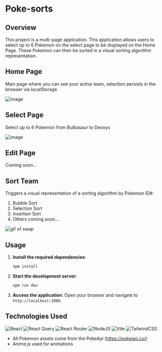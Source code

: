 # Poke-sorts

## Overview

This project is a multi-page application. This application allows users to select up to 6 Pokemon on the select page to be displayed on the Home Page. These Pokemon can then be sorted in a visual sorting algorithm representation.

## Home Page
Main page where you can see your active team, selection persists in the browser via localStorage

![image](https://github.com/palexandre1/Poke-sorts/assets/19582756/f00d256d-a222-4e35-b15b-c2a2e84b2ae1)


## Select Page
Select up to 6 Pokemon from Bulbasaur to Deoxys

![image](https://github.com/palexandre1/Poke-sorts/assets/19582756/a847f77c-51c4-462b-9d17-40000d700c4a)


## Edit Page
Coming soon...

## Sort Team
Triggers a visual representation of a sorting algorithm by Pokemon ID#:
1. Bubble Sort
2. Selection Sort
3. Insertion Sort
4. Others coming soon...

![gif of swap](https://media.giphy.com/media/v1.Y2lkPTc5MGI3NjExZjQ5bmk4bjc5Z3gxcW55N2dlNm9lamRxZnc4d3M3anNrMWlrdWNyMiZlcD12MV9pbnRlcm5hbF9naWZfYnlfaWQmY3Q9Zw/WMW9nj07NxUFJmkwce/giphy.gif)

## Usage

1. **Install the required dependencies**:
    ```bash
    npm install
    ```

2. **Start the development server**:
    ```bash
    npm run dev
    ```
3. **Access the application**:
    Open your browser and navigate to `http://localhost:3000`.


## Technologies Used
![React](https://img.shields.io/badge/react-%2320232a.svg?style=for-the-badge&logo=react&logoColor=%2361DAFB)
![React Query](https://img.shields.io/badge/-React%20Query-FF4154?style=for-the-badge&logo=react%20query&logoColor=white)
![React Router](https://img.shields.io/badge/React_Router-CA4245?style=for-the-badge&logo=react-router&logoColor=white)
![NodeJS](https://img.shields.io/badge/node.js-6DA55F?style=for-the-badge&logo=node.js&logoColor=white)
![Vite](https://img.shields.io/badge/vite-%23646CFF.svg?style=for-the-badge&logo=vite&logoColor=white)
![TailwindCSS](https://img.shields.io/badge/tailwindcss-%2338B2AC.svg?style=for-the-badge&logo=tailwind-css&logoColor=white)
- All Pokemon assets come from the PokeApi (https://pokeapi.co/)
- Anime.js used for animations
